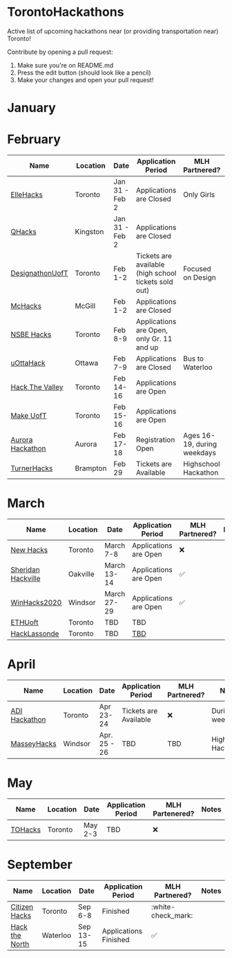 # TorontoHackathons
Active list of upcoming hackathons near (or providing transportation near) Toronto!

Contribute by opening a pull request:
1. Make sure you're on README.md
2. Press the edit button (should look like a pencil)
3. Make your changes and open your pull request!

# January

# February

 | Name  | Location | Date | Application Period | MLH Partnered? | Notes |
 |---|---|---|---|---|---|
 | [ElleHacks](https://ellehacks.com/) | Toronto | Jan 31 - Feb 2 | Applications are Closed | Only Girls | :white_check_mark: |
 | [QHacks](https://qhacks.io/)  | Kingston | Jan 31 - Feb 2 | Applications are Closed |   | :white_check_mark: |
 | [DesignathonUofT](https://www.eventbrite.com/e/designathon-uoft-2020-tickets-84530550151/) | Toronto | Feb 1-2 | Tickets are available (high school tickets sold out) | Focused on Design | :x: |
 | [McHacks](https://mchacks.ca/) | McGill | Feb 1-2 | Applications are Closed |   | :x: |
 | [NSBE Hacks](http://www.nsbehacksuoft.ca)  | Toronto | Feb 8-9 | Applications are Open, only Gr. 11 and up |   | :x: |
 | [uOttaHack](https://2020.uottahack.ca/) | Ottawa | Feb 7-9 | Applications are Closed | Bus to Waterloo | :x: |
 | [Hack The Valley](https://hackthevalley.io/)  | Toronto | Feb 14-16 | Applications are Open |   | :white_check_mark: |
 | [Make UofT](https://ieee.utoronto.ca/makeuoft/)  | Toronto | Feb 15-16 | Applications are Open |   | :white_check_mark: |
 | [Aurora Hackathon](https://www.eventbrite.ca/e/aurora-hackathon-tickets-86600352987) | Aurora | Feb 17-18 | Registration Open | Ages 16-19, during weekdays | :x: |
 | [TurnerHacks](https://turnerhacks.com/)  | Brampton | Feb 29 | Tickets are Available | Highschool Hackathon | :x: |


# March

 | Name  |  Location | Date | Application Period | MLH Partnered? | Notes |
 |---|---|---|---|---|---|
 | [New Hacks](http://www.newhacks.ca/)  | Toronto | March 7-8 | Applications are Open | :x: |
 | [Sheridan Hackville]( https://www.hackville.io/)  | Oakville | March 13-14 | Applications are Open | :white_check_mark: |
 | [WinHacks2020](https://winhacks.ca/) | Windsor | March 27-29 | Applications are Open | :white_check_mark: |
 | [ETHUoft](https://www.ethuoft.ca)  | Toronto | TBD | TBD | 
 | [HackLassonde](http://hacklassonde.ca/)  | Toronto | TBD | [TBD](https://www.facebook.com/hacklassonde/photos/a.1624337027866972/2102961226671214/) |   |


# April

 | Name  |  Location | Date | Application Period | MLH Partnered? | Notes |
 |---|---|---|---|---|---|
 | [ADI Hackathon](https://eventchain.io/event-details/f9c7436eb38559d1bed413bfcf810597/ADI_Toronto_Summit_and_Hackathon) | Toronto | Apr 23-24 | Tickets are Available | :x: | During weekdays |
 | [MasseyHacks](https://masseyhacks.ca/)  | Windsor | Apr. 25 - 26 | TBD | TBD | Highschool Hackathon 

# May

 | Name  |  Location | Date | Application Period | MLH Partenered? | Notes |
 |---|---|---|---|---|---|
 | [TOHacks](https://www.tohacks.ca/) | Toronto | May 2-3 | TBD | :x: |

# September
 
 | Name  |  Location | Date | Application Period | MLH Partnered? | Notes |
 |---|---|---|---|---|---|
 | [Citizen Hacks](https://www.citizenhacks.com/) | Toronto | Sep 6-8 | Finished | :white-check_mark: |
 | [Hack the North](https://hackthenorth.com/) | Waterloo | Sep 13-15 | Applications Finished | :white_check_mark: |
 
 




